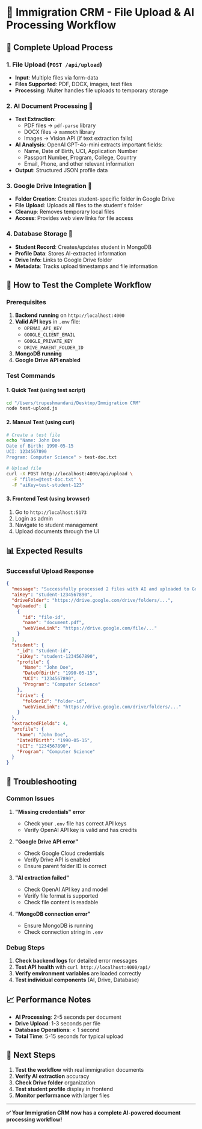 # 📁 Immigration CRM - File Upload & AI Processing Workflow

## 🔄 Complete Upload Process

### 1. **File Upload** (`POST /api/upload`)

- **Input**: Multiple files via form-data
- **Files Supported**: PDF, DOCX, images, text files
- **Processing**: Multer handles file uploads to temporary storage

### 2. **AI Document Processing** 🤖

- **Text Extraction**:
  - PDF files → `pdf-parse` library
  - DOCX files → `mammoth` library
  - Images → Vision API (if text extraction fails)
- **AI Analysis**: OpenAI GPT-4o-mini extracts important fields:
  - Name, Date of Birth, UCI, Application Number
  - Passport Number, Program, College, Country
  - Email, Phone, and other relevant information
- **Output**: Structured JSON profile data

### 3. **Google Drive Integration** 📁

- **Folder Creation**: Creates student-specific folder in Google Drive
- **File Upload**: Uploads all files to the student's folder
- **Cleanup**: Removes temporary local files
- **Access**: Provides web view links for file access

### 4. **Database Storage** 💾

- **Student Record**: Creates/updates student in MongoDB
- **Profile Data**: Stores AI-extracted information
- **Drive Info**: Links to Google Drive folder
- **Metadata**: Tracks upload timestamps and file information

## 🚀 How to Test the Complete Workflow

### Prerequisites

1. **Backend running** on `http://localhost:4000`
2. **Valid API keys** in `.env` file:
   - `OPENAI_API_KEY`
   - `GOOGLE_CLIENT_EMAIL`
   - `GOOGLE_PRIVATE_KEY`
   - `DRIVE_PARENT_FOLDER_ID`
3. **MongoDB running**
4. **Google Drive API enabled**

### Test Commands

#### 1. **Quick Test** (using test script)

```bash
cd "/Users/trupeshmandani/Desktop/Immigration CRM"
node test-upload.js
```

#### 2. **Manual Test** (using curl)

```bash
# Create a test file
echo "Name: John Doe
Date of Birth: 1990-05-15
UCI: 1234567890
Program: Computer Science" > test-doc.txt

# Upload file
curl -X POST http://localhost:4000/api/upload \
  -F "files=@test-doc.txt" \
  -F "aiKey=test-student-123"
```

#### 3. **Frontend Test** (using browser)

1. Go to `http://localhost:5173`
2. Login as admin
3. Navigate to student management
4. Upload documents through the UI

## 📊 Expected Results

### Successful Upload Response

```json
{
  "message": "Successfully processed 2 files with AI and uploaded to Google Drive",
  "aiKey": "student-1234567890",
  "driveFolder": "https://drive.google.com/drive/folders/...",
  "uploaded": [
    {
      "id": "file-id",
      "name": "document.pdf",
      "webViewLink": "https://drive.google.com/file/..."
    }
  ],
  "student": {
    "_id": "student-id",
    "aiKey": "student-1234567890",
    "profile": {
      "Name": "John Doe",
      "DateOfBirth": "1990-05-15",
      "UCI": "1234567890",
      "Program": "Computer Science"
    },
    "drive": {
      "folderId": "folder-id",
      "webViewLink": "https://drive.google.com/drive/folders/..."
    }
  },
  "extractedFields": 4,
  "profile": {
    "Name": "John Doe",
    "DateOfBirth": "1990-05-15",
    "UCI": "1234567890",
    "Program": "Computer Science"
  }
}
```

## 🔧 Troubleshooting

### Common Issues

1. **"Missing credentials" error**

   - Check your `.env` file has correct API keys
   - Verify OpenAI API key is valid and has credits

2. **"Google Drive API error"**

   - Check Google Cloud credentials
   - Verify Drive API is enabled
   - Ensure parent folder ID is correct

3. **"AI extraction failed"**

   - Check OpenAI API key and model
   - Verify file format is supported
   - Check file content is readable

4. **"MongoDB connection error"**
   - Ensure MongoDB is running
   - Check connection string in `.env`

### Debug Steps

1. **Check backend logs** for detailed error messages
2. **Test API health** with `curl http://localhost:4000/api/`
3. **Verify environment variables** are loaded correctly
4. **Test individual components** (AI, Drive, Database)

## 📈 Performance Notes

- **AI Processing**: 2-5 seconds per document
- **Drive Upload**: 1-3 seconds per file
- **Database Operations**: < 1 second
- **Total Time**: 5-15 seconds for typical upload

## 🎯 Next Steps

1. **Test the workflow** with real immigration documents
2. **Verify AI extraction** accuracy
3. **Check Drive folder** organization
4. **Test student profile** display in frontend
5. **Monitor performance** with larger files

---

**✅ Your Immigration CRM now has a complete AI-powered document processing workflow!**
